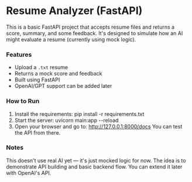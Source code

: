 # Resume Analyzer (FastAPI)

This is a basic FastAPI project that accepts resume files and returns a score, summary, and some feedback. It's designed to simulate how an AI might evaluate a resume (currently using mock logic).

### Features
- Upload a `.txt` resume
- Returns a mock score and feedback
- Built using FastAPI
- OpenAI/GPT support can be added later

### How to Run
1. Install the requirements:
pip install -r requirements.txt
2. Start the server:
uvicorn main:app --reload
3. Open your browser and go to:
http://127.0.0.1:8000/docs
You can test the API from there.

### Notes
This doesn't use real AI yet — it's just mocked logic for now. The idea is to demonstrate API building and basic backend flow. You can extend it later with OpenAI's API.
